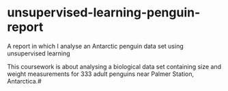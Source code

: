 # unsupervised-learning-penguin-report
A report in which I analyse an Antarctic penguin data set using unsupervised learning

This coursework is about analysing a biological data set containing size and weight measurements for
333 adult penguins near Palmer Station, Antarctica.#
